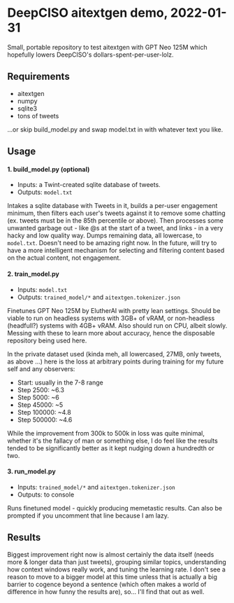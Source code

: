 # DeepCISO aitextgen demo, 2022-01-31

Small, portable repository to test aitextgen with GPT Neo 125M which hopefully lowers DeepCISO's dollars-spent-per-user-lolz.

## Requirements

* aitextgen
* numpy
* sqlite3
* tons of tweets

...or skip build_model.py and swap model.txt in with whatever text you like.

## Usage

#### 1. build_model.py (optional)

* Inputs: a Twint-created sqlite database of tweets.
* Outputs: `model.txt`

Intakes a sqlite database with Tweets in it, builds a per-user engagement minimum, then filters each user's tweets against it to remove some chatting (ex. tweets must be in the 85th percentile or above). Then processes some unwanted garbage out - like @s at the start of a tweet, and links - in a very hacky and low quality way. Dumps remaining data, all lowercase, to `model.txt`. Doesn't need to be amazing right now. In the future, will try to have a more intelligent mechanism for selecting and filtering content based on the actual content, not engagement.

#### 2. train_model.py

* Inputs: `model.txt`
* Outputs: `trained_model/*` and `aitextgen.tokenizer.json`

Finetunes GPT Neo 125M by ElutherAI with pretty lean settings. Should be viable to run on headless systems with 3GB+ of vRAM, or non-headless (headfull?) systems with 4GB+ vRAM. Also should run on CPU, albeit slowly. Messing with these to learn more about accuracy, hence the disposable repository being used here.

In the private dataset used (kinda meh, all lowercased, 27MB, only tweets, as above ...) here is the loss at arbitrary points during training for my future self and any observers:

* Start: usually in the 7-8 range
* Step 2500: ~6.3
* Step 5000: ~6
* Step 45000: ~5
* Step 100000: ~4.8
* Step 500000: ~4.6

While the improvement from 300k to 500k in loss was quite minimal, whether it's the fallacy of man or something else, I do feel like the results tended to be significantly better as it kept nudging down a hundredth or two.

#### 3. run_model.py

* Inputs: `trained_model/*` and `aitextgen.tokenizer.json`
* Outputs: to console

Runs finetuned model - quickly producing memetastic results. Can also be prompted if you uncomment that line because I am lazy.

## Results

Biggest improvement right now is almost certainly the data itself (needs more & longer data than just tweets), grouping similar topics, understanding how context windows really work, and tuning the learning rate. I don't see a reason to move to a bigger model at this time unless that is actually a big barrier to cogence beyond a sentence (which often makes a world of difference in how funny the results are), so... I'll find that out as well.